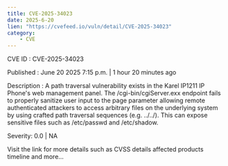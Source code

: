 ```yaml
---
title: CVE-2025-34023
date: 2025-6-20
lien: "https://cvefeed.io/vuln/detail/CVE-2025-34023"
category:
    - CVE
---
```


CVE ID : CVE-2025-34023

Published :  June 20
2025
7:15 p.m. | 1 hour
20 minutes ago

Description : A path traversal vulnerability exists in the Karel IP1211 IP Phone's web management panel. The /cgi-bin/cgiServer.exx endpoint fails to properly sanitize user input to the page parameter
allowing remote authenticated attackers to access arbitrary files on the underlying system by using crafted path traversal sequences (e.g.
../../). This can expose sensitive files such as /etc/passwd and /etc/shadow.

Severity: 0.0 | NA

Visit the link for more details
such as CVSS details
affected products
timeline
and more...
